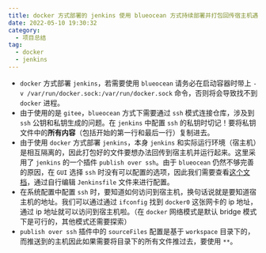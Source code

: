 ```yaml
---
title: docker 方式部署的 jenkins 使用 blueocean 方式持续部署并打包回传宿主机遇到的坑一览
date: 2022-05-10 19:30:32
category:
  - 项目总结
tag:
  - docker
  - jenkins
---
```

- `docker` 方式部署 `jenkins`，若需要使用 `blueocean` 请务必在启动容器时带上 `-v /var/run/docker.sock:/var/run/docker.sock` 命令，否则将会导致找不到 `docker` 进程。
- 由于使用的是 `gitee`，`blueocean` 方式下需要通过 `ssh` 模式连接仓库，涉及到 `ssh` 公钥和私钥生成的问题。在 `jenkins` 中配置 `ssh` 的私钥时切记！要将私钥文件中的**所有内容**（包括开始的第一行和最后一行）复制进去。
- 由于使用 `docker` 方式部署 `jenkins`，本身 `jenkins` 和实际运行环境（宿主机）是相互隔离的，因此打包好的文件要想办法回传到宿主机并运行起来。这里采用了 `jenkins` 的一个插件 `publish over ssh`。由于 `blueocean` 仍然不够完善的原因，在 `GUI` 选择     `ssh` 时没有可以配置的选项，因此我们需要查看[这个文档](https://www.jenkins.io/doc/pipeline/steps/publish-over-ssh/#publish-over-ssh)，通过自行编辑 `Jenkinsfile` 文件来进行配置。
- 在系统配置中配置 `ssh` 时，要知道如何访问到宿主机，换句话说就是要知道宿主机的地址。我们可以通过通过 `ifconfig` 找到 `docker0` 这张网卡的 ip 地址，通过 ip 地址就可以访问到宿主机啦。（在 `docker` 网络模式是默认 bridge 模式下是可行的，其他模式还需要探索）
- `publish over ssh` 插件中的 `sourceFiles` 配置是基于 `workspace` 目录下的，而推送到的主机因此如果需要将目录下的所有文件推过去，要使用 `**`。